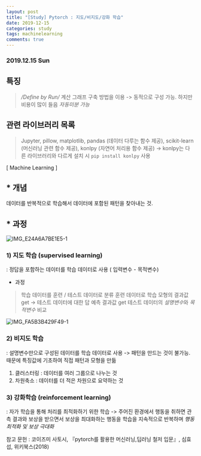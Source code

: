 ```yaml
---
layout: post
title: "[Study] Pytorch : 지도/비지도/강화 학습"
date: 2019-12-15
categories: study
tags: machinelearning
comments: true
---
```


### **2019.12.15 Sun**

## 특징
> */Define by Run/* 계산 그래프 구축 방법을 이용 -> 동적으로 구성 가능. 하지만 비용이 많이 들음
> *자동미분 가능*


## 관련 라이브러리 목록
> Jupyter, pillow, matplotlib, pandas (데이터 다루는 함수 제공), scikit-learn (머신러닝 관련 함수 제공), konlpy (자연어 처리용 함수 제공) -> konlpy는 다른 라이브러리와 다르게 설치 시 `pip install konlpy` 사용



 [ Machine Learning ]
## * 개념
데이터를 반복적으로 학습해서 데이터에 포함된 패턴을 찾아내는 것.
## * 과정
	
![IMG_E24A6A7BE1E5-1](https://user-images.githubusercontent.com/56791347/70860778-65e8bc80-1f69-11ea-8a39-50b9ef460620.jpeg)


### 1) 지도 학습 (supervised learning)
: 정답을 포함하는 데이터를 학습 데이터로 사용 ( 입력변수 - 목적변수)
* 과정
> 학습 데이터를 훈련 / 테스트 데이터로 분류
> 훈련 데이터로 학습 모형의 결과값 get -> 테스트 데이터에 대한 답 예측 결과값 get
> 테스트 데이터의 *설명변수*와 *목적변수* 비교

![IMG_FA5B3B429F49-1](https://user-images.githubusercontent.com/56791347/70860781-68e3ad00-1f69-11ea-8630-df1287dd5f18.jpeg)



### 2) 비지도 학습 
: 설명변수만으로 구성된 데이터를 학습 데이터로 사용
-> 패턴을 만드는 것이 불가능. 때문에 특징값에 기초하여 직접 패턴과 모형을 만듦
1) 클러스터링 : 데이터를 여러 그룹으로 나누는 것
2) 차원축소 : 데이터를 더 적은 차원으로 요약하는 것


### 3) 강화학습 (reinforcement learning)
: 자가 학습을 통해 처리를 최적화하기 위한 학습
-> 주어진 환경에서 행동을 취하면 관측 결과와 보상을 받으면서 보상을 최대화하는 행동을 학습을 지속적으로 반복하며 *행동 최적화 및 보상 극대화*



참고 문헌
: 코이즈미 사토시, 『pytorch를 활용한 머신러닝,딥러닝 철저 입문』, 심효섭, 위키북스(2018)